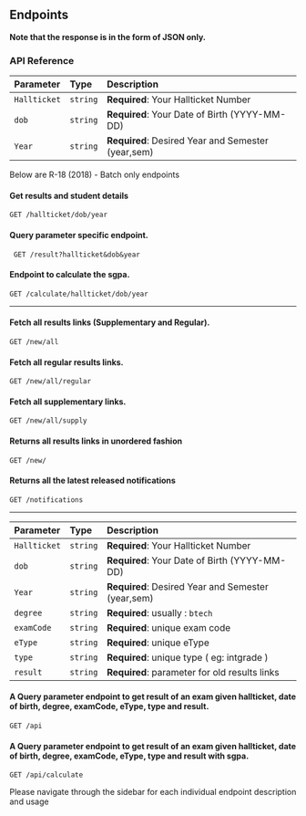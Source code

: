 ## Endpoints

**Note that the response is in the form of JSON only.**

### API Reference

| Parameter    | Type     | Description                                        |
| :----------- | :------- | :------------------------------------------------- |
| `Hallticket` | `string` | **Required**: Your Hallticket Number               |
| `dob`        | `string` | **Required**: Your Date of Birth (YYYY-MM-DD)      |
| `Year`       | `string` | **Required**: Desired Year and Semester (year,sem) |

Below are R-18 (2018) - Batch only endpoints

#### Get results and student details

`GET /hallticket/dob/year`

#### Query parameter specific endpoint.

` GET /result?hallticket&dob&year`

#### Endpoint to calculate the sgpa.

`GET /calculate/hallticket/dob/year`

---

#### Fetch all results links (Supplementary and Regular).

`GET /new/all`

#### Fetch all regular results links.

`GET /new/all/regular`

#### Fetch all supplementary links.

`GET /new/all/supply`

#### Returns all results links in unordered fashion

`GET /new/`

#### Returns all the latest released notifications

`GET /notifications`

---

| Parameter    | Type     | Description                                        |
| :----------- | :------- | :------------------------------------------------- |
| `Hallticket` | `string` | **Required**: Your Hallticket Number               |
| `dob`        | `string` | **Required**: Your Date of Birth (YYYY-MM-DD)      |
| `Year`       | `string` | **Required**: Desired Year and Semester (year,sem) |
| `degree`     | `string` | **Required**: usually : `btech`                    |
| `examCode`   | `string` | **Required**: unique exam code                     |
| `eType`      | `string` | **Required**: unique eType                         |
| `type`       | `string` | **Required**: unique type ( eg: intgrade )         |
| `result`     | `string` | **Required**: parameter for old results links      |

#### A Query parameter endpoint to get result of an exam given hallticket, date of birth, degree, examCode, eType, type and result.

`GET /api`

#### A Query parameter endpoint to get result of an exam given hallticket, date of birth, degree, examCode, eType, type and result with sgpa.

`GET /api/calculate`

Please navigate through the sidebar for each individual endpoint description
and usage

